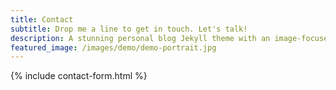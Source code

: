 ```yaml
---
title: Contact
subtitle: Drop me a line to get in touch. Let's talk!
description: A stunning personal blog Jekyll theme with an image-focused design.
featured_image: /images/demo/demo-portrait.jpg
---
```


{% include contact-form.html %}

